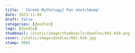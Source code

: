 ```yaml
---
title: ' [Greek Mythology] Pan sketchdump'
date: 2023-11-04
draft: false
categories: [doodles]
tags: [doodle]
thumbnail: /static/image/thumbnails/doodles/001-010.png
cover: /static/image/doodles/001-010.jpg
stamp: 9982
---
```


